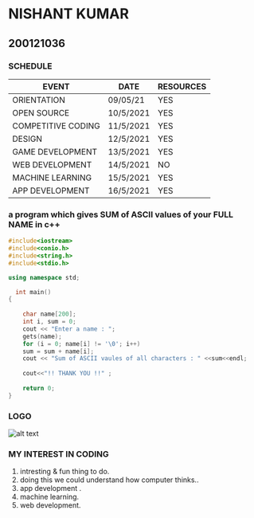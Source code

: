   # NISHANT KUMAR
  ## 200121036
  ### SCHEDULE 
  |EVENT|DATE|RESOURCES|
  |-----|-----|-----|
  |ORIENTATION|09/05/21|YES|
  |OPEN SOURCE|10/5/2021|YES|
  |COMPETITIVE CODING|11/5/2021|YES|
  |DESIGN|12/5/2021|YES|
  |GAME DEVELOPMENT|13/5/2021|YES|
  |WEB DEVELOPMENT|14/5/2021|NO|
  |MACHINE LEARNING|15/5/2021|YES|
  |APP DEVELOPMENT|16/5/2021|YES|

### a program which gives SUM of ASCII values of your FULL NAME in c++
``` cpp
#include<iostream>
#include<conio.h>
#include<string.h>
#include<stdio.h>

using namespace std;

  int main()
{
    
    char name[200];
    int i, sum = 0; 
    cout << "Enter a name : ";
    gets(name);
    for (i = 0; name[i] != '\0'; i++)
    sum = sum + name[i];
    cout << "Sum of ASCII vaules of all characters : " <<sum<<endl;
    
    cout<<"!! THANK YOU !!" ;
    
    return 0;
} 
```

### LOGO
![alt text](https://github.com/codingiitg/open_source_submission/blob/main/coding-club%20logo.png)

### MY INTEREST IN CODING
1. intresting & fun thing to do.
2. doing this we could understand how computer thinks..
3. app development .
4. machine learning.
5. web development.
